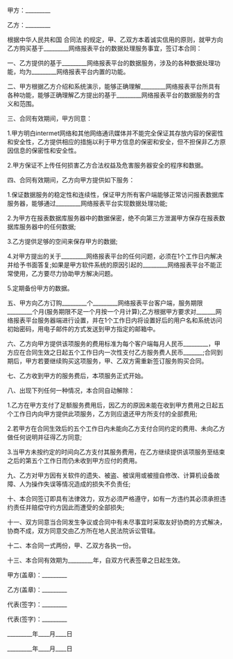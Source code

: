 
 


甲方：_________


乙方：_________


根据中华人民共和国
合同法
的规定，甲、乙双方本着诚实信用的原则，就甲方向乙方购买基于_________网络报表平台的数据处理服务事宜，签订本合同：


一、乙方提供的基于_________网络报表平台的数据服务，涉及的各种数据处理功能，均为_________网络报表平台内置的功能。


二、甲方根据乙方介绍和系统演示，能够正确理解_________网络报表平台所具有各种功能，能够正确理解乙方提出的基于_________网络报表平台的数据服务的含义和范围。


三、合同有效期间，甲方同意：


1.甲方明白intermet网络和其他网络通讯媒体并不能完全保证其存放内容的保密性和安全性，乙方提供相应的措施以利于甲方信息的保密和安全，但不担保非乙方原因信息的保密性和安全性。


2.甲方保证不上传任何损害乙方合法权益及危害服务器安全的程序和数据。


四、合同有效期间，乙方向甲方提供如下服务：


1.保证数据服务的稳定性和连续性，保证甲方所有客户端能够正常访问报表数据库服务器，能够通过_________网络报表平台实现数据处理功能;


2.为甲方在报表数据库服务器中的数据保密，绝不向第三方泄漏甲方保存在报表数据库服务器中的任何数据;


3.乙方提供足够的空间来保存甲方的数据;


4.对甲方提出的关于_________网络报表平台的任何问题，必须在1个工作日内解决并给予书面答复;如果是甲方软件系统的原因引起的_________网络报表平台不能正常使用，乙方要尽力协助甲方解决问题。


5.定期备份甲方的数据。


五、甲方向乙方订购_________个_________网络报表平台客户端，服务期限_________个月(服务期限不足一个月按一个月计算);乙方根据甲方要求对_______网络报表平台服务器端进行设置，并在1个工作日内将设置好后的用户名和系统访问初始密码，用电子邮件的方式发送到甲方指定的邮箱中。


六、乙方向甲方提供该项服务的费用标准为每个客户端每月人民币_________，甲方应在合同生效之日起五个工作日内一次性支付乙方服务费人民币_______;合同到期后，甲方若要继续购买这项服务，甲、乙双方需重新签订服务购买合同。


七、乙方收到甲方的服务费后，本项服务正式开始。


八、出现下列任何一种情况，本合同自动解除：


1.乙方在甲方支付了足额服务费用后，因乙方的原因未能在收到甲方费用之日起五个工作日内向甲方提供此项服务，乙方则应退还甲方所支付的全部费用;


2.若甲方在合同生效后的五个工作日内未能向乙方支付合同约定的费用、未向乙方做任何说明并征得乙方同意;


3.当甲方未按约定的时间向乙方支付其服务费用，在乙方继续提供该项服务至结束之后的第五个工作日而仍未收到甲方应付的费用。


九、乙方对甲方因有关软件的遗失、被盗、被误用或被擅自修改、计算机设备故障、人为操作失误等情况造成的损失不负责任;


十、本合同签订即具有法律效力，双方必须严格遵守，如有一方违约其必须承担违约责任并赔偿守约方因此而遭受的全部损失;


十一、双方同意当合同发生争议或合同中有未尽事宜时采取友好协商的方式解决，协商不成，双方同意交由乙方所在地人民法院诉讼管辖。


十二、本合同一式两份，甲、乙双方各执一份。


十三、本合同有效期为_________年，自双方代表签章之日起生效。


甲方(盖章)：_________


乙方(盖章)：_________


代表(签字)：_________


代表(签字)：_________


_________年____月____日


_________年____月____日
 


 

 
 
 
 
 
  


  
 

  


  


  
 
 
 
 

